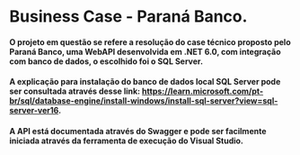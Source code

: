 #  Business Case - Paraná Banco.
#### O projeto em questão se refere a resolução do case técnico proposto pelo Paraná Banco, uma WebAPI desenvolvida em .NET 6.0, com integração com banco de dados, o escolhido foi o SQL Server.

#### A explicação para instalação do banco de dados local SQL Server pode ser consultada através desse link: https://learn.microsoft.com/pt-br/sql/database-engine/install-windows/install-sql-server?view=sql-server-ver16.

#### A API está documentada através do Swagger e pode ser facilmente iniciada através da ferramenta de execução do Visual Studio.
